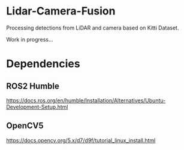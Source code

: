 # Lidar-Camera-Fusion
Processing detections from LiDAR and camera based on Kitti Dataset.

Work in progress...

# Dependencies

## ROS2 Humble
https://docs.ros.org/en/humble/Installation/Alternatives/Ubuntu-Development-Setup.html

## OpenCV5
https://docs.opencv.org/5.x/d7/d9f/tutorial_linux_install.html